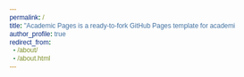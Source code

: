 ```yaml
---
permalink: /
title: "Academic Pages is a ready-to-fork GitHub Pages template for academic personal websites"
author_profile: true
redirect_from: 
  - /about/
  - /about.html
---
```


<!DOCTYPE html>
<html lang="zh-CN">
<head>
    <meta charset="UTF-8">
    <meta name="viewport" content="width=device-width, initial-scale=1.0">
    <title>看房信息记录系统</title>
    <link rel="stylesheet" href="https://cdnjs.cloudflare.com/ajax/libs/font-awesome/5.15.4/css/all.min.css">
    <!-- 引入SheetJS库用于导出Excel -->
    <script src="https://cdn.sheetjs.com/xlsx-0.19.3/package/dist/xlsx.full.min.js"></script>
    <style>
        * {
            margin: 0;
            padding: 0;
            box-sizing: border-box;
            font-family: 'PingFang SC', 'Microsoft YaHei', sans-serif;
        }
        
        body {
            background-color: #f5f7fa;
            color: #333;
            line-height: 1.6;
        }
        
        .container {
            max-width: 500px;
            margin: 0 auto;
            background: white;
            min-height: 100vh;
            box-shadow: 0 0 20px rgba(0, 0, 0, 0.1);
            position: relative;
            overflow: hidden;
        }
        
        /* 头部样式 */
        .header {
            background: linear-gradient(135deg, #1e88e5, #0d47a1);
            color: white;
            padding: 20px 15px;
            text-align: center;
            position: relative;
            z-index: 10;
            box-shadow: 0 2px 10px rgba(0, 0, 0, 0.1);
            display: flex;
            align-items: center;
            justify-content: space-between;
        }
        
        .header h1 {
            font-size: 1.5rem;
            font-weight: 600;
            margin-bottom: 5px;
        }
        
        .header p {
            font-size: 0.85rem;
            opacity: 0.9;
        }
        
        .back-button {
            background: none;
            border: none;
            color: white;
            font-size: 1.2rem;
            cursor: pointer;
            padding: 5px;
            margin-right: 10px;
        }
        
        .header-title {
            flex: 1;
            text-align: center;
        }
        
        /* 底部导航 */
        .tab-bar {
            display: flex;
            position: fixed;
            bottom: 0;
            width: 100%;
            max-width: 500px;
            background: white;
            border-top: 1px solid #eee;
            z-index: 100;
        }
        
        .tab-item {
            flex: 1;
            text-align: center;
            padding: 12px 0;
            color: #999;
            font-size: 0.75rem;
            transition: all 0.3s ease;
        }
        
        .tab-item.active {
            color: #1e88e5;
        }
        
        .tab-item i {
            display: block;
            font-size: 1.2rem;
            margin-bottom: 4px;
        }
        
        /* 首页内容 */
        .home-content {
            padding: 20px;
            padding-bottom: 70px; /* 避免内容被底部导航遮挡 */
        }
        
        .section-title {
            font-size: 1.1rem;
            font-weight: 600;
            margin-bottom: 15px;
            color: #1e88e5;
            padding-bottom: 8px;
            border-bottom: 2px solid #e3f2fd;
        }
        
        .card-container {
            display: grid;
            grid-template-columns: 1fr 1fr;
            gap: 15px;
            margin-bottom: 30px;
        }
        
        .card {
            background: white;
            border-radius: 12px;
            overflow: hidden;
            box-shadow: 0 4px 12px rgba(0, 0, 0, 0.08);
            transition: transform 0.3s ease, box-shadow 0.3s ease;
            cursor: pointer;
        }
        
        .card:hover {
            transform: translateY(-5px);
            box-shadow: 0 6px 16px rgba(0, 0, 0, 0.12);
        }
        
        .card-header {
            background: #1e88e5;
            color: white;
            padding: 15px;
            text-align: center;
        }
        
        .card-header i {
            font-size: 2rem;
            margin-bottom: 10px;
        }
        
        .card-body {
            padding: 15px;
            text-align: center;
            background: #f9f9f9;
        }
        
        .card-body h3 {
            margin-bottom: 8px;
            color: #333;
        }
        
        .card-body p {
            font-size: 0.85rem;
            color: #666;
        }
        
        .recent-records {
            background: white;
            border-radius: 12px;
            padding: 15px;
            box-shadow: 0 4px 12px rgba(0, 0, 0, 0.08);
            max-height: 300px;
            overflow-y: auto;
        }
        
        .record-list {
            list-style: none;
        }
        
        .record-item {
            padding: 12px 0;
            border-bottom: 1px solid #eee;
            display: flex;
            align-items: center;
            cursor: pointer;
            transition: background-color 0.2s;
            position: relative;
        }
        
        .record-item:hover {
            background-color: #f5f7fa;
        }
        
        .record-item:last-child {
            border-bottom: none;
        }
        
        .record-icon {
            width: 40px;
            height: 40px;
            border-radius: 50%;
            background: #e3f2fd;
            display: flex;
            align-items: center;
            justify-content: center;
            margin-right: 12px;
            color: #1e88e5;
        }
        
        .record-info {
            flex: 1;
        }
        
        .record-info h4 {
            font-size: 0.95rem;
            margin-bottom: 4px;
        }
        
        .record-info p {
            font-size: 0.8rem;
            color: #888;
        }
        
        .delete-btn {
            background: none;
            border: none;
            color: #ff6b6b;
            font-size: 1rem;
            cursor: pointer;
            padding: 5px 10px;
            opacity: 0.7;
            transition: opacity 0.3s;
        }
        
        .delete-btn:hover {
            opacity: 1;
        }
        
        /* 表单页面样式 */
        .form-container {
            padding: 20px;
            padding-bottom: 70px;
            max-height: calc(100vh - 100px);
            overflow-y: auto;
        }
        
        .form-section {
            margin-bottom: 25px;
            background: white;
            border-radius: 12px;
            padding: 15px;
            box-shadow: 0 4px 12px rgba(0, 0, 0, 0.08);
        }
        
        .form-title {
            font-size: 1.1rem;
            font-weight: 600;
            margin-bottom: 15px;
            padding-bottom: 10px;
            border-bottom: 2px solid #e3f2fd;
            color: #1e88e5;
        }
        
        .form-group {
            display: flex;
            margin-bottom: 15px;
            align-items: center;
        }
        
        .form-label {
            width: 100px;
            font-size: 0.9rem;
            color: #555;
        }
        
        .form-input {
            flex: 1;
            padding: 10px 12px;
            border: 1px solid #ddd;
            border-radius: 8px;
            font-size: 0.9rem;
            transition: border 0.3s ease;
        }
        
        .form-input:focus {
            outline: none;
            border-color: #1e88e5;
            box-shadow: 0 0 0 2px rgba(30, 136, 229, 0.2);
        }
        
        select.form-input {
            appearance: none;
            background-image: url("data:image/svg+xml;charset=utf-8,%3Csvg xmlns='http://www.w3.org/2000/svg' width='16' height='16' fill='%23333' viewBox='0 0 16 16'%3E%3Cpath d='M8 11L3 6h10z'/%3E%3C/svg%3E");
            background-repeat: no-repeat;
            background-position: right 12px center;
            padding-right: 35px;
        }
        
        textarea.form-input {
            min-height: 80px;
            resize: vertical;
        }
        
        .button-group {
            display: flex;
            gap: 15px;
            margin-top: 20px;
        }
        
        .btn {
            flex: 1;
            padding: 12px;
            border: none;
            border-radius: 8px;
            font-size: 1rem;
            font-weight: 500;
            cursor: pointer;
            transition: all 0.3s ease;
            text-align: center;
        }
        
        .btn-primary {
            background: #1e88e5;
            color: white;
        }
        
        .btn-primary:hover {
            background: #1565c0;
        }
        
        .btn-outline {
            background: white;
            border: 1px solid #1e88e5;
            color: #1e88e5;
        }
        
        .btn-outline:hover {
            background: #e3f2fd;
        }
        
        .btn-danger {
            background: #ff6b6b;
            color: white;
        }
        
        .btn-danger:hover {
            background: #ff5252;
        }
        
        /* 页面切换动画 */
        .page {
            display: none;
        }
        
        .page.active {
            display: block;
            animation: fadeIn 0.5s ease;
        }
        
        @keyframes fadeIn {
            from { opacity: 0; transform: translateY(20px); }
            to { opacity: 1; transform: translateY(0); }
        }
        
        /* 详情页面样式 */
        .detail-container {
            padding: 20px;
            padding-bottom: 70px;
        }
        
        .detail-card {
            background: white;
            border-radius: 12px;
            padding: 20px;
            margin-bottom: 20px;
            box-shadow: 0 4px 12px rgba(0, 0, 0, 0.08);
        }
        
        .detail-header {
            display: flex;
            justify-content: space-between;
            align-items: center;
            margin-bottom: 20px;
            padding-bottom: 15px;
            border-bottom: 1px solid #eee;
        }
        
        .detail-title {
            font-size: 1.3rem;
            font-weight: 600;
            color: #1e88e5;
        }
        
        .detail-icon {
            width: 50px;
            height: 50px;
            border-radius: 50%;
            background: #e3f2fd;
            display: flex;
            align-items: center;
            justify-content: center;
            color: #1e88e5;
            font-size: 1.5rem;
        }
        
        .detail-info {
            margin-bottom: 20px;
        }
        
        .detail-item {
            display: flex;
            margin-bottom: 12px;
            padding-bottom: 12px;
            border-bottom: 1px dashed #eee;
        }
        
        .detail-label {
            width: 100px;
            font-weight: 500;
            color: #666;
        }
        
        .detail-value {
            flex: 1;
            color: #333;
        }
        
        .detail-section {
            margin-bottom: 25px;
        }
        
        .detail-section-title {
            font-size: 1.1rem;
            font-weight: 600;
            margin-bottom: 15px;
            color: #1e88e5;
            padding-bottom: 8px;
            border-bottom: 2px solid #e3f2fd;
        }
        
        /* 照片上传区域 */
        .photo-upload {
            margin-top: 20px;
        }
        
        .photo-upload-label {
            display: block;
            margin-bottom: 10px;
            font-weight: 500;
            color: #555;
        }
        
        .photo-preview-container {
            display: flex;
            flex-wrap: wrap;
            gap: 10px;
            margin-top: 15px;
        }
        
        .photo-preview {
            width: 80px;
            height: 80px;
            border-radius: 8px;
            overflow: hidden;
            position: relative;
            box-shadow: 0 2px 6px rgba(0, 0, 0, 0.1);
            cursor: pointer;
        }
        
        .photo-preview img {
            width: 100%;
            height: 100%;
            object-fit: cover;
        }
        
        .photo-preview .delete-photo {
            position: absolute;
            top: 2px;
            right: 2px;
            background: rgba(0, 0, 0, 0.5);
            color: white;
            width: 20px;
            height: 20px;
            border-radius: 50%;
            display: flex;
            align-items: center;
            justify-content: center;
            font-size: 0.8rem;
            cursor: pointer;
        }
        
        .add-photo-btn {
            display: flex;
            flex-direction: column;
            align-items: center;
            justify-content: center;
            width: 80px;
            height: 80px;
            border: 2px dashed #ccc;
            border-radius: 8px;
            color: #888;
            cursor: pointer;
            transition: all 0.3s;
        }
        
        .add-photo-btn:hover {
            border-color: #1e88e5;
            color: #1e88e5;
        }
        
        .add-photo-btn i {
            font-size: 1.5rem;
            margin-bottom: 5px;
        }
        
        .file-input {
            display: none;
        }
        
        /* 照片查看模态框 */
        .photo-modal {
            position: fixed;
            top: 0;
            left: 0;
            width: 100%;
            height: 100%;
            background: rgba(0, 0, 0, 0.9);
            display: flex;
            justify-content: center;
            align-items: center;
            z-index: 2000;
            opacity: 0;
            pointer-events: none;
            transition: opacity 0.3s;
        }
        
        .photo-modal.active {
            opacity: 1;
            pointer-events: all;
        }
        
        .modal-content {
            position: relative;
            max-width: 90%;
            max-height: 90%;
        }
        
        .modal-content img {
            max-width: 100%;
            max-height: 80vh;
            border-radius: 8px;
        }
        
        .modal-close {
            position: absolute;
            top: 15px;
            right: 15px;
            color: white;
            background: rgba(0, 0, 0, 0.5);
            width: 40px;
            height: 40px;
            border-radius: 50%;
            display: flex;
            align-items: center;
            justify-content: center;
            font-size: 1.5rem;
            cursor: pointer;
            z-index: 10;
        }
        
        .modal-nav {
            position: absolute;
            top: 50%;
            transform: translateY(-50%);
            color: white;
            background: rgba(0, 0, 0, 0.5);
            width: 40px;
            height: 40px;
            border-radius: 50%;
            display: flex;
            align-items: center;
            justify-content: center;
            font-size: 1.5rem;
            cursor: pointer;
            z-index: 10;
        }
        
        .prev-btn {
            left: 15px;
        }
        
        .next-btn {
            right: 15px;
        }
        
        /* 响应式调整 */
        @media (max-width: 480px) {
            .card-container {
                grid-template-columns: 1fr;
            }
            
            .form-label {
                width: 90px;
            }
        }
        
        /* 提示信息 */
        .toast {
            position: fixed;
            top: 20px;
            left: 50%;
            transform: translateX(-50%);
            background: rgba(0, 0, 0, 0.7);
            color: white;
            padding: 10px 20px;
            border-radius: 20px;
            z-index: 1000;
            opacity: 0;
            transition: opacity 0.3s;
        }
        
        .toast.show {
            opacity: 1;
        }
        
        /* 我的页面样式 */
        .user-content {
            padding: 20px;
            padding-bottom: 70px;
        }
        
        .user-card {
            background: white;
            border-radius: 12px;
            padding: 20px;
            margin-bottom: 20px;
            box-shadow: 0 4px 12px rgba(0, 0, 0, 0.08);
            text-align: center;
        }
        
        .avatar {
            width: 80px;
            height: 80px;
            border-radius: 50%;
            background: #e3f2fd;
            margin: 0 auto 15px;
            display: flex;
            align-items: center;
            justify-content: center;
            font-size: 2rem;
            color: #1e88e5;
        }
        
        .stat-container {
            display: grid;
            grid-template-columns: 1fr 1fr;
            gap: 15px;
            margin-top: 20px;
        }
        
        .stat-card {
            background: #f9f9f9;
            border-radius: 10px;
            padding: 15px;
            text-align: center;
        }
        
        .stat-value {
            font-size: 1.5rem;
            font-weight: bold;
            color: #1e88e5;
            margin-bottom: 5px;
        }
        
        .stat-label {
            font-size: 0.85rem;
            color: #666;
        }
        
        /* 管理页面样式 */
        .manage-section {
            background: white;
            border-radius: 12px;
            padding: 15px;
            margin-bottom: 20px;
            box-shadow: 0 4px 12px rgba(0, 0, 0, 0.08);
        }
        
        .record-table {
            width: 100%;
            border-collapse: collapse;
            margin-top: 15px;
        }
        
        .record-table th, .record-table td {
            padding: 12px 10px;
            text-align: left;
            border-bottom: 1px solid #eee;
        }
        
        .record-table th {
            background-color: #f5f7fa;
            font-weight: 600;
            color: #555;
        }
        
        .record-table tr:last-child td {
            border-bottom: none;
        }
        
        .record-table tr:hover {
            background-color: #f9f9f9;
        }
        
        .action-btn {
            background: none;
            border: none;
            color: #1e88e5;
            cursor: pointer;
            margin-left: 8px;
            font-size: 0.9rem;
        }
        
        .delete-action {
            color: #ff6b6b;
        }
        
        /* 空状态样式 */
        .empty-state {
            text-align: center;
            padding: 30px 0;
            color: #888;
        }
        
        .empty-state i {
            font-size: 3rem;
            margin-bottom: 15px;
            color: #ddd;
        }
        
        /* 确认删除模态框 */
        .delete-modal {
            position: fixed;
            top: 0;
            left: 0;
            width: 100%;
            height: 100%;
            background: rgba(0, 0, 0, 0.5);
            display: flex;
            justify-content: center;
            align-items: center;
            z-index: 1001;
            opacity: 0;
            pointer-events: none;
            transition: opacity 0.3s;
        }
        
        .delete-modal.active {
            opacity: 1;
            pointer-events: all;
        }
        
        .modal-content-card {
            background: white;
            border-radius: 12px;
            padding: 25px;
            width: 90%;
            max-width: 400px;
            box-shadow: 0 5px 15px rgba(0, 0, 0, 0.2);
            text-align: center;
        }
        
        .modal-title {
            font-size: 1.2rem;
            font-weight: 600;
            margin-bottom: 15px;
            color: #333;
        }
        
        .modal-message {
            margin-bottom: 25px;
            color: #555;
            line-height: 1.5;
        }
        
        .modal-buttons {
            display: flex;
            gap: 15px;
        }
        
        .modal-btn {
            flex: 1;
            padding: 10px;
            border: none;
            border-radius: 8px;
            font-size: 1rem;
            font-weight: 500;
            cursor: pointer;
        }
        
        .modal-cancel {
            background: #f0f0f0;
            color: #555;
        }
        
        .modal-confirm {
            background: #ff6b6b;
            color: white;
        }
    </style>
</head>
<body>
    <div class="container">
        <!-- 头部 -->
        <div class="header">
            <button class="back-button" id="back-button" style="display: none;">
                <i class="fas fa-arrow-left"></i>
            </button>
            <div class="header-title">
                <h1>看房信息记录系统</h1>
                <p>便捷记录楼盘与房源信息</p>
            </div>
            <div style="width: 48px;"></div> <!-- 占位元素保持标题居中 -->
        </div>
        
        <!-- 首页 -->
        <div id="home-page" class="page active">
            <div class="home-content">
                <h2 class="section-title">功能模块</h2>
                <div class="card-container">
                    <div class="card" onclick="showPage('project-page')">
                        <div class="card-header">
                            <i class="fas fa-building"></i>
                            <h3>记录楼盘</h3>
                        </div>
                        <div class="card-body">
                            <p>添加新楼盘信息及周边配套</p>
                        </div>
                    </div>
                    
                    <div class="card" onclick="showPage('house-page')">
                        <div class="card-header">
                            <i class="fas fa-home"></i>
                            <h3>记录房源</h3>
                        </div>
                        <div class="card-body">
                            <p>添加房源信息及交易详情</p>
                        </div>
                    </div>
                </div>
                
                <h2 class="section-title">最近记录</h2>
                <div class="recent-records">
                    <ul class="record-list" id="recent-records-list">
                        <!-- 动态生成最近记录 -->
                    </ul>
                </div>
            </div>
        </div>
        
        <!-- 记录楼盘页面 -->
        <div id="project-page" class="page">
            <div class="form-container">
                <div class="form-section">
                    <h3 class="form-title">周边配套</h3>
                    <div class="form-group">
                        <label class="form-label">楼盘名称</label>
                        <input type="text" class="form-input" id="project-name" placeholder="请输入楼盘名称">
                    </div>
                    <div class="form-group">
                        <label class="form-label">交通</label>
                        <input type="text" class="form-input" id="project-traffic" placeholder="地铁/公交线路">
                    </div>
                    <div class="form-group">
                        <label class="form-label">超市</label>
                        <input type="text" class="form-input" id="project-market" placeholder="附近超市">
                    </div>
                    <div class="form-group">
                        <label class="form-label">商业</label>
                        <input type="text" class="form-input" id="project-business" placeholder="商业配套">
                    </div>
                    <div class="form-group">
                        <label class="form-label">医疗</label>
                        <input type="text" class="form-input" id="project-medical" placeholder="医院/诊所">
                    </div>
                    <div class="form-group">
                        <label class="form-label">小学</label>
                        <input type="text" class="form-input" id="project-primary" placeholder="附近小学">
                    </div>
                    <div class="form-group">
                        <label class="form-label">中学</label>
                        <input type="text" class="form-input" id="project-middle" placeholder="附近中学">
                    </div>
                    <div class="form-group">
                        <label class="form-label">备注</label>
                        <textarea class="form-input" id="project-periphery-remark" placeholder="其他配套信息"></textarea>
                    </div>
                </div>
                
                <div class="form-section">
                    <h3 class="form-title">楼盘信息</h3>
                    <div class="form-group">
                        <label class="form-label">建成时间</label>
                        <input type="text" class="form-input" id="project-built-year" placeholder="如：2020年">
                    </div>
                    <div class="form-group">
                        <label class="form-label">绿化率</label>
                        <input type="text" class="form-input" id="project-greening" placeholder="如：35%">
                    </div>
                    <div class="form-group">
                        <label class="form-label">容积率</label>
                        <input type="text" class="form-input" id="project-plot-ratio" placeholder="如：2.5">
                    </div>
                    <div class="form-group">
                        <label class="form-label">物业</label>
                        <input type="text" class="form-input" id="project-property" placeholder="物业公司">
                    </div>
                    <div class="form-group">
                        <label class="form-label">车位</label>
                        <input type="text" class="form-input" id="project-parking" placeholder="车位情况">
                    </div>
                    <div class="form-group">
                        <label class="form-label">备注</label>
                        <textarea class="form-input" id="project-info-remark" placeholder="其他楼盘信息"></textarea>
                    </div>
                </div>
                
                <!-- 照片上传区域 -->
                <div class="form-section">
                    <h3 class="form-title">楼盘照片</h3>
                    <div class="photo-upload">
                        <div class="photo-preview-container" id="project-photos-preview">
                            <div class="add-photo-btn" onclick="document.getElementById('project-photo-input').click()">
                                <i class="fas fa-plus"></i>
                                <span>添加照片</span>
                            </div>
                        </div>
                        <input type="file" id="project-photo-input" class="file-input" accept="image/*" multiple>
                    </div>
                </div>
                
                <div class="button-group">
                    <button class="btn btn-outline" onclick="showPage('home-page')">取消</button>
                    <button class="btn btn-primary" onclick="saveProject()">保存楼盘</button>
                </div>
            </div>
        </div>
        
        <!-- 记录房源页面 -->
        <div id="house-page" class="page">
            <div class="form-container">
                <div class="form-section">
                    <h3 class="form-title">房源信息</h3>
                    <div class="form-group">
                        <label class="form-label">所属楼盘</label>
                        <select class="form-input" id="house-project">
                            <option value="">请选择楼盘</option>
                            <!-- 楼盘选项将通过JS动态添加 -->
                        </select>
                    </div>
                    <div class="form-group">
                        <label class="form-label">总价(万元)</label>
                        <input type="number" class="form-input" id="house-total-price" placeholder="请输入总价">
                    </div>
                    <div class="form-group">
                        <label class="form-label">面积(㎡)</label>
                        <input type="number" class="form-input" id="house-area" placeholder="建筑面积">
                    </div>
                    <div class="form-group">
                        <label class="form-label">单价(元/㎡)</label>
                        <input type="text" class="form-input" id="house-unit-price" placeholder="自动计算" readonly>
                    </div>
                    <div class="form-group">
                        <label class="form-label">电梯</label>
                        <select class="form-input" id="house-elevator">
                            <option value="">请选择</option>
                            <option value="有电梯">有电梯</option>
                            <option value="无电梯">无电梯</option>
                        </select>
                    </div>
                    <div class="form-group">
                        <label class="form-label">楼层</label>
                        <input type="text" class="form-input" id="house-floor" placeholder="如：12/28">
                    </div>
                    <div class="form-group">
                        <label class="form-label">房号</label>
                        <input type="text" class="form-input" id="house-number" placeholder="如：3栋1202">
                    </div>
                    <div class="form-group">
                        <label class="form-label">户型</label>
                        <input type="text" class="form-input" id="house-layout" placeholder="如：三室两厅一卫">
                    </div>
                    <div class="form-group">
                        <label class="form-label">车位</label>
                        <input type="text" class="form-input" id="house-parking" placeholder="车位情况">
                    </div>
                    <div class="form-group">
                        <label class="form-label">朝向</label>
                        <input type="text" class="form-input" id="house-orientation" placeholder="如：南向">
                    </div>
                    <div class="form-group">
                        <label class="form-label">装修</label>
                        <select class="form-input" id="house-decoration">
                            <option value="">请选择</option>
                            <option value="毛坯">毛坯</option>
                            <option value="简装">简装</option>
                            <option value="精装">精装</option>
                            <option value="豪装">豪装</option>
                        </select>
                    </div>
                    <div class="form-group">
                        <label class="form-label">备注</label>
                        <textarea class="form-input" id="house-info-remark" placeholder="其他房源信息"></textarea>
                    </div>
                </div>
                
                <div class="form-section">
                    <h3 class="form-title">交易信息</h3>
                    <div class="form-group">
                        <label class="form-label">契税</label>
                        <input type="text" class="form-input" id="house-deed-tax" placeholder="契税金额">
                    </div>
                    <div class="form-group">
                        <label class="form-label">房产税</label>
                        <input type="text" class="form-input" id="house-property-tax" placeholder="房产税金额">
                    </div>
                    <div class="form-group">
                        <label class="form-label">增值税</label>
                        <input type="text" class="form-input" id="house-vat" placeholder="增值税金额">
                    </div>
                    <div class="form-group">
                        <label class="form-label">备注</label>
                        <textarea class="form-input" id="house-transaction-remark" placeholder="其他交易信息"></textarea>
                    </div>
                </div>
                
                <!-- 照片上传区域 -->
                <div class="form-section">
                    <h3 class="form-title">房源照片</h3>
                    <div class="photo-upload">
                        <div class="photo-preview-container" id="house-photos-preview">
                            <div class="add-photo-btn" onclick="document.getElementById('house-photo-input').click()">
                                <i class="fas fa-plus"></i>
                                <span>添加照片</span>
                            </div>
                        </div>
                        <input type="file" id="house-photo-input" class="file-input" accept="image/*" multiple>
                    </div>
                </div>
                
                <div class="button-group">
                    <button class="btn btn-outline" onclick="showPage('home-page')">取消</button>
                    <button class="btn btn-primary" onclick="saveHouse()">保存房源</button>
                </div>
            </div>
        </div>
        
        <!-- 我的页面 -->
        <div id="my-page" class="page">
            <div class="user-content">
                <div class="user-card">
                    <div class="avatar">
                        <i class="fas fa-user"></i>
                    </div>
                    <h3>房产经纪人</h3>
                    <p>专业记录看房信息</p>
                    
                    <div class="stat-container">
                        <div class="stat-card">
                            <div class="stat-value" id="project-count">0</div>
                            <div class="stat-label">楼盘记录</div>
                        </div>
                        <div class="stat-card">
                            <div class="stat-value" id="house-count">0</div>
                            <div class="stat-label">房源记录</div>
                        </div>
                    </div>
                </div>
                
                <div class="form-section">
                    <h3 class="form-title">数据管理</h3>
                    <button class="btn btn-outline" style="width:100%; margin-bottom:15px;" onclick="exportData()">
                        <i class="fas fa-download"></i> 导出Excel数据
                    </button>
                    <button class="btn btn-outline" style="width:100%; margin-bottom:15px;" onclick="showPage('manage-projects-page')">
                        <i class="fas fa-building"></i> 管理楼盘记录
                    </button>
                    <button class="btn btn-outline" style="width:100%;" onclick="showPage('manage-houses-page')">
                        <i class="fas fa-home"></i> 管理房源记录
                    </button>
                </div>
            </div>
        </div>
        
        <!-- 楼盘详情页 -->
        <div id="project-detail-page" class="page">
            <div class="detail-container">
                <div class="detail-card">
                    <div class="detail-header">
                        <div class="detail-icon">
                            <i class="fas fa-building"></i>
                        </div>
                        <div class="detail-title" id="project-detail-name">楼盘名称</div>
                    </div>
                    
                    <div class="detail-section">
                        <h3 class="detail-section-title">基本信息</h3>
                        <div class="detail-info">
                            <div class="detail-item">
                                <div class="detail-label">建成时间</div>
                                <div class="detail-value" id="project-detail-built-year"></div>
                            </div>
                            <div class="detail-item">
                                <div class="detail-label">绿化率</div>
                                <div class="detail-value" id="project-detail-greening"></div>
                            </div>
                            <div class="detail-item">
                                <div class="detail-label">容积率</div>
                                <div class="detail-value" id="project-detail-plot-ratio"></div>
                            </div>
                            <div class="detail-item">
                                <div class="detail-label">物业公司</div>
                                <div class="detail-value" id="project-detail-property"></div>
                            </div>
                            <div class="detail-item">
                                <div class="detail-label">车位情况</div>
                                <div class="detail-value" id="project-detail-parking"></div>
                            </div>
                            <div class="detail-item">
                                <div class="detail-label">备注</div>
                                <div class="detail-value" id="project-detail-info-remark"></div>
                            </div>
                        </div>
                    </div>
                    
                    <div class="detail-section">
                        <h3 class="detail-section-title">周边配套</h3>
                        <div class="detail-info">
                            <div class="detail-item">
                                <div class="detail-label">交通</div>
                                <div class="detail-value" id="project-detail-traffic"></div>
                            </div>
                            <div class="detail-item">
                                <div class="detail-label">超市</div>
                                <div class="detail-value" id="project-detail-market"></div>
                            </div>
                            <div class="detail-item">
                                <div class="detail-label">商业</div>
                                <div class="detail-value" id="project-detail-business"></div>
                            </div>
                            <div class="detail-item">
                                <div class="detail-label">医疗</div>
                                <div class="detail-value" id="project-detail-medical"></div>
                            </div>
                            <div class="detail-item">
                                <div class="detail-label">小学</div>
                                <div class="detail-value" id="project-detail-primary"></div>
                            </div>
                            <div class="detail-item">
                                <div class="detail-label">中学</div>
                                <div class="detail-value" id="project-detail-middle"></div>
                            </div>
                            <div class="detail-item">
                                <div class="detail-label">备注</div>
                                <div class="detail-value" id="project-detail-periphery-remark"></div>
                            </div>
                        </div>
                    </div>
                    
                    <div class="detail-section">
                        <h3 class="detail-section-title">楼盘照片</h3>
                        <div class="photo-preview-container" id="project-detail-photos">
                            <!-- 照片将通过JS动态添加 -->
                        </div>
                    </div>
                    
                    <div class="button-group">
                        <button class="btn btn-danger" onclick="confirmDelete('project', currentDetailId)">
                            <i class="fas fa-trash"></i> 删除楼盘
                        </button>
                    </div>
                </div>
            </div>
        </div>
        
        <!-- 房源详情页 -->
        <div id="house-detail-page" class="page">
            <div class="detail-container">
                <div class="detail-card">
                    <div class="detail-header">
                        <div class="detail-icon">
                            <i class="fas fa-home"></i>
                        </div>
                        <div>
                            <div class="detail-title" id="house-detail-project">楼盘名称</div>
                            <div style="font-size: 0.9rem; color: #666;" id="house-detail-number">房号</div>
                        </div>
                    </div>
                    
                    <div class="detail-section">
                        <h3 class="detail-section-title">房源信息</h3>
                        <div class="detail-info">
                            <div class="detail-item">
                                <div class="detail-label">总价</div>
                                <div class="detail-value" id="house-detail-total-price"></div>
                            </div>
                            <div class="detail-item">
                                <div class="detail-label">面积</div>
                                <div class="detail-value" id="house-detail-area"></div>
                            </div>
                            <div class="detail-item">
                                <div class="detail-label">单价</div>
                                <div class="detail-value" id="house-detail-unit-price"></div>
                            </div>
                            <div class="detail-item">
                                <div class="detail-label">户型</div>
                                <div class="detail-value" id="house-detail-layout"></div>
                            </div>
                            <div class="detail-item">
                                <div class="detail-label">楼层</div>
                                <div class="detail-value" id="house-detail-floor"></div>
                            </div>
                            <div class="detail-item">
                                <div class="detail-label">朝向</div>
                                <div class="detail-value" id="house-detail-orientation"></div>
                            </div>
                            <div class="detail-item">
                                <div class="detail-label">装修</div>
                                <div class="detail-value" id="house-detail-decoration"></div>
                            </div>
                            <div class="detail-item">
                                <div class="detail-label">电梯</div>
                                <div class="detail-value" id="house-detail-elevator"></div>
                            </div>
                            <div class="detail-item">
                                <div class="detail-label">车位</div>
                                <div class="detail-value" id="house-detail-parking"></div>
                            </div>
                            <div class="detail-item">
                                <div class="detail-label">备注</div>
                                <div class="detail-value" id="house-detail-info-remark"></div>
                            </div>
                        </div>
                    </div>
                    
                    <div class="detail-section">
                        <h3 class="detail-section-title">交易信息</h3>
                        <div class="detail-info">
                            <div class="detail-item">
                                <div class="detail-label">契税</div>
                                <div class="detail-value" id="house-detail-deed-tax"></div>
                            </div>
                            <div class="detail-item">
                                <div class="detail-label">房产税</div>
                                <div class="detail-value" id="house-detail-property-tax"></div>
                            </div>
                            <div class="detail-item">
                                <div class="detail-label">增值税</div>
                                <div class="detail-value" id="house-detail-vat"></div>
                            </div>
                            <div class="detail-item">
                                <div class="detail-label">备注</div>
                                <div class="detail-value" id="house-detail-transaction-remark"></div>
                            </div>
                        </div>
                    </div>
                    
                    <div class="detail-section">
                        <h3 class="detail-section-title">房源照片</h3>
                        <div class="photo-preview-container" id="house-detail-photos">
                            <!-- 照片将通过JS动态添加 -->
                        </div>
                    </div>
                    
                    <div class="button-group">
                        <button class="btn btn-danger" onclick="confirmDelete('house', currentDetailId)">
                            <i class="fas fa-trash"></i> 删除房源
                        </button>
                    </div>
                </div>
            </div>
        </div>
        
        <!-- 管理楼盘页面 -->
        <div id="manage-projects-page" class="page">
            <div class="user-content">
                <div class="manage-section">
                    <h3 class="form-title">楼盘记录管理</h3>
                    <div id="projects-list-container">
                        <!-- 楼盘列表将通过JS动态添加 -->
                    </div>
                </div>
            </div>
        </div>
        
        <!-- 管理房源页面 -->
        <div id="manage-houses-page" class="page">
            <div class="user-content">
                <div class="manage-section">
                    <h3 class="form-title">房源记录管理</h3>
                    <div id="houses-list-container">
                        <!-- 房源列表将通过JS动态添加 -->
                    </div>
                </div>
            </div>
        </div>
        
        <!-- 照片查看模态框 -->
        <div class="photo-modal" id="photo-modal">
            <div class="modal-close" onclick="closePhotoModal()">
                <i class="fas fa-times"></i>
            </div>
            <div class="modal-nav prev-btn" onclick="showPrevPhoto()">
                <i class="fas fa-chevron-left"></i>
            </div>
            <div class="modal-content">
                <img id="modal-photo" src="" alt="照片">
            </div>
            <div class="modal-nav next-btn" onclick="showNextPhoto()">
                <i class="fas fa-chevron-right"></i>
            </div>
        </div>
        
        <!-- 确认删除模态框 -->
        <div class="delete-modal" id="delete-modal">
            <div class="modal-content-card">
                <h3 class="modal-title">确认删除</h3>
                <p class="modal-message" id="delete-message">您确定要删除这条记录吗？此操作不可恢复。</p>
                <div class="modal-buttons">
                    <button class="modal-btn modal-cancel" onclick="closeDeleteModal()">取消</button>
                    <button class="modal-btn modal-confirm" id="confirm-delete-btn">确认删除</button>
                </div>
            </div>
        </div>
        
        <!-- 底部导航 -->
        <div class="tab-bar">
            <div class="tab-item active" onclick="showPage('home-page')">
                <i class="fas fa-home"></i>
                <span>首页</span>
            </div>
            <div class="tab-item" onclick="showPage('my-page')">
                <i class="fas fa-user"></i>
                <span>我的</span>
            </div>
        </div>
        
        <!-- 提示信息 -->
        <div class="toast" id="toast">操作成功！</div>
    </div>

    <script>
        // 全局变量
        let currentPhotos = [];
        let currentPhotoIndex = 0;
        let currentDetailId = null;
        let currentDeleteType = null;
        let currentDeleteId = null;
        
        // 页面切换功能
        function showPage(pageId) {
            // 隐藏所有页面
            document.querySelectorAll('.page').forEach(page => {
                page.classList.remove('active');
            });
            
            // 显示目标页面
            document.getElementById(pageId).classList.add('active');
            
            // 更新底部导航激活状态
            document.querySelectorAll('.tab-item').forEach((item, index) => {
                item.classList.remove('active');
            });
            
            // 控制返回按钮显示
            const backButton = document.getElementById('back-button');
            if(pageId === 'home-page' || pageId === 'my-page' || 
               pageId === 'manage-projects-page' || pageId === 'manage-houses-page') {
                backButton.style.display = 'none';
                document.querySelector('.header-title h1').textContent = '看房信息记录系统';
                document.querySelector('.header-title p').textContent = '便捷记录楼盘与房源信息';
            } else if(pageId === 'project-detail-page' || pageId === 'house-detail-page') {
                backButton.style.display = 'block';
            } else {
                backButton.style.display = 'block';
                document.querySelector('.header-title h1').textContent = pageId === 'project-page' ? '记录楼盘信息' : '记录房源信息';
                document.querySelector('.header-title p').textContent = '填写详细信息';
            }
            
            if(pageId === 'home-page') {
                document.querySelectorAll('.tab-item')[0].classList.add('active');
                loadRecentRecords();
            } else if(pageId === 'my-page') {
                document.querySelectorAll('.tab-item')[1].classList.add('active');
                updateStats();
            } else if(pageId === 'house-page') {
                // 当进入记录房源页面时，加载楼盘下拉菜单
                loadProjectOptions();
            } else if(pageId === 'manage-projects-page') {
                loadProjectsForManagement();
            } else if(pageId === 'manage-houses-page') {
                loadHousesForManagement();
            }
        }
        
        // 返回按钮功能
        document.getElementById('back-button').addEventListener('click', function() {
            showPage('home-page');
        });
        
        // 显示提示信息
        function showToast(message) {
            const toast = document.getElementById('toast');
            toast.textContent = message;
            toast.classList.add('show');
            
            setTimeout(() => {
                toast.classList.remove('show');
            }, 2000);
        }
        
        // 获取本地存储的数据
        function getLocalData(key) {
            const data = localStorage.getItem(key);
            return data ? JSON.parse(data) : [];
        }
        
        // 保存数据到本地存储
        function saveLocalData(key, data) {
            localStorage.setItem(key, JSON.stringify(data));
        }
        
        // 照片预览功能
        function previewPhotos(event, recordType) {
            const files = event.target.files;
            const previewContainer = document.getElementById(`${recordType}-photos-preview`);
            
            // 清空预览容器（保留添加按钮）
            previewContainer.innerHTML = '<div class="add-photo-btn" onclick="document.getElementById(\'' + recordType + '-photo-input\').click()"><i class="fas fa-plus"></i><span>添加照片</span></div>';
            
            // 预览新选择的照片
            for (let i = 0; i < files.length; i++) {
                const file = files[i];
                const reader = new FileReader();
                
                reader.onload = function(e) {
                    const photoPreview = document.createElement('div');
                    photoPreview.className = 'photo-preview';
                    photoPreview.innerHTML = `
                        <img src="${e.target.result}" alt="照片预览">
                        <div class="delete-photo" onclick="deletePreviewPhoto(this)">×</div>
                    `;
                    
                    // 在添加按钮前插入新照片
                    previewContainer.insertBefore(photoPreview, previewContainer.firstChild);
                };
                
                reader.readAsDataURL(file);
            }
        }
        
        // 删除预览照片
        function deletePreviewPhoto(element) {
            element.parentElement.remove();
        }
        
        // 打开照片查看模态框
        function openPhotoModal(photos, index, recordId, recordType) {
            currentPhotos = photos;
            currentPhotoIndex = index;
            
            document.getElementById('modal-photo').src = photos[index];
            document.getElementById('photo-modal').classList.add('active');
        }
        
        // 关闭照片查看模态框
        function closePhotoModal() {
            document.getElementById('photo-modal').classList.remove('active');
        }
        
        // 显示下一张照片
        function showNextPhoto() {
            if (currentPhotoIndex < currentPhotos.length - 1) {
                currentPhotoIndex++;
                document.getElementById('modal-photo').src = currentPhotos[currentPhotoIndex];
            }
        }
        
        // 显示上一张照片
        function showPrevPhoto() {
            if (currentPhotoIndex > 0) {
                currentPhotoIndex--;
                document.getElementById('modal-photo').src = currentPhotos[currentPhotoIndex];
            }
        }
        
        // 保存楼盘信息
        function saveProject() {
            const project = {
                id: Date.now(),
                name: document.getElementById('project-name').value,
                traffic: document.getElementById('project-traffic').value,
                market: document.getElementById('project-market').value,
                business: document.getElementById('project-business').value,
                medical: document.getElementById('project-medical').value,
                primary: document.getElementById('project-primary').value,
                middle: document.getElementById('project-middle').value,
                peripheryRemark: document.getElementById('project-periphery-remark').value,
                builtYear: document.getElementById('project-built-year').value,
                greening: document.getElementById('project-greening').value,
                plotRatio: document.getElementById('project-plot-ratio').value,
                property: document.getElementById('project-property').value,
                parking: document.getElementById('project-parking').value,
                infoRemark: document.getElementById('project-info-remark').value,
                timestamp: new Date().toISOString()
            };
            
            if (!project.name) {
                showToast('请输入楼盘名称');
                return;
            }
            
            // 保存照片
            const previewContainer = document.getElementById('project-photos-preview');
            const photoPreviews = previewContainer.querySelectorAll('.photo-preview img');
            const photos = [];
            
            photoPreviews.forEach(preview => {
                photos.push(preview.src);
            });
            
            // 保存照片到本地存储
            if (photos.length > 0) {
                const projectPhotos = getLocalData('realEstateProjectPhotos') || [];
                projectPhotos.push({
                    projectId: project.id,
                    photos: photos
                });
                saveLocalData('realEstateProjectPhotos', projectPhotos);
            }
            
            const projects = getLocalData('realEstateProjects');
            projects.push(project);
            saveLocalData('realEstateProjects', projects);
            
            showToast('楼盘信息保存成功！');
            showPage('home-page');
            loadRecentRecords();
        }
        
        // 保存房源信息
        function saveHouse() {
            const house = {
                id: Date.now(),
                projectId: document.getElementById('house-project').value,
                projectName: document.getElementById('house-project').options[document.getElementById('house-project').selectedIndex].text,
                totalPrice: document.getElementById('house-total-price').value,
                area: document.getElementById('house-area').value,
                unitPrice: document.getElementById('house-unit-price').value,
                elevator: document.getElementById('house-elevator').value,
                floor: document.getElementById('house-floor').value,
                number: document.getElementById('house-number').value,
                layout: document.getElementById('house-layout').value,
                parking: document.getElementById('house-parking').value,
                orientation: document.getElementById('house-orientation').value,
                decoration: document.getElementById('house-decoration').value,
                infoRemark: document.getElementById('house-info-remark').value,
                deedTax: document.getElementById('house-deed-tax').value,
                propertyTax: document.getElementById('house-property-tax').value,
                vat: document.getElementById('house-vat').value,
                transactionRemark: document.getElementById('house-transaction-remark').value,
                timestamp: new Date().toISOString()
            };
            
            if (!house.projectId) {
                showToast('请选择所属楼盘');
                return;
            }
            
            if (!house.totalPrice || !house.area) {
                showToast('请填写总价和面积');
                return;
            }
            
            // 保存照片
            const previewContainer = document.getElementById('house-photos-preview');
            const photoPreviews = previewContainer.querySelectorAll('.photo-preview img');
            const photos = [];
            
            photoPreviews.forEach(preview => {
                photos.push(preview.src);
            });
            
            // 保存照片到本地存储
            if (photos.length > 0) {
                const housePhotos = getLocalData('realEstateHousePhotos') || [];
                housePhotos.push({
                    houseId: house.id,
                    photos: photos
                });
                saveLocalData('realEstateHousePhotos', housePhotos);
            }
            
            const houses = getLocalData('realEstateHouses');
            houses.push(house);
            saveLocalData('realEstateHouses', houses);
            
            showToast('房源信息保存成功！');
            showPage('home-page');
            loadRecentRecords();
        }
        
        // 加载楼盘下拉菜单选项
        function loadProjectOptions() {
            const projects = getLocalData('realEstateProjects');
            const select = document.getElementById('house-project');
            
            // 清空现有选项（保留第一个提示选项）
            while (select.options.length > 1) {
                select.remove(1);
            }
            
            // 添加新选项
            projects.forEach(project => {
                const option = document.createElement('option');
                option.value = project.id;
                option.textContent = project.name;
                select.appendChild(option);
            });
        }
        
        // 加载最近记录
        function loadRecentRecords() {
            const projects = getLocalData('realEstateProjects');
            const houses = getLocalData('realEstateHouses');
            const list = document.getElementById('recent-records-list');
            
            // 清空现有记录
            list.innerHTML = '';
            
            // 合并记录并按时间排序
            const allRecords = [...projects, ...houses]
                .sort((a, b) => new Date(b.timestamp) - new Date(a.timestamp))
                .slice(0, 5);
            
            if (allRecords.length === 0) {
                list.innerHTML = '<li class="record-item" style="justify-content:center; color:#888;">暂无记录</li>';
                return;
            }
            
            // 添加记录到列表
            allRecords.forEach(record => {
                const li = document.createElement('li');
                li.className = 'record-item';
                
                // 添加数据属性以便点击时获取详细信息
                if (record.projectName) {
                    // 房源记录
                    li.setAttribute('data-id', record.id);
                    li.setAttribute('data-type', 'house');
                    li.innerHTML = `
                        <div class="record-icon">
                            <i class="fas fa-home"></i>
                        </div>
                        <div class="record-info">
                            <h4>${record.projectName} ${record.number || ''}</h4>
                            <p>${formatDate(record.timestamp)} 记录 | ${record.area || ''}㎡ ${record.layout || ''}</p>
                        </div>
                        <button class="delete-btn" onclick="confirmDelete('house', ${record.id}, event)">
                            <i class="fas fa-trash"></i>
                        </button>
                    `;
                } else {
                    // 楼盘记录
                    li.setAttribute('data-id', record.id);
                    li.setAttribute('data-type', 'project');
                    li.innerHTML = `
                        <div class="record-icon">
                            <i class="fas fa-building"></i>
                        </div>
                        <div class="record-info">
                            <h4>${record.name}</h4>
                            <p>${formatDate(record.timestamp)} 记录 | ${record.property || '楼盘信息'}</p>
                        </div>
                        <button class="delete-btn" onclick="confirmDelete('project', ${record.id}, event)">
                            <i class="fas fa-trash"></i>
                        </button>
                    `;
                }
                
                // 添加点击事件
                li.addEventListener('click', function(e) {
                    // 如果点击的是删除按钮，则不触发详情查看
                    if (e.target.closest('.delete-btn')) {
                        return;
                    }
                    
                    const id = this.getAttribute('data-id');
                    const type = this.getAttribute('data-type');
                    
                    if (type === 'project') {
                        showProjectDetail(id);
                    } else if (type === 'house') {
                        showHouseDetail(id);
                    }
                });
                
                list.appendChild(li);
            });
        }
        
        // 显示楼盘详情
        function showProjectDetail(projectId) {
            const projects = getLocalData('realEstateProjects');
            const project = projects.find(p => p.id == projectId);
            
            if (project) {
                currentDetailId = projectId;
                
                // 填充楼盘详情数据
                document.getElementById('project-detail-name').textContent = project.name;
                document.getElementById('project-detail-built-year').textContent = project.builtYear || '--';
                document.getElementById('project-detail-greening').textContent = project.greening || '--';
                document.getElementById('project-detail-plot-ratio').textContent = project.plotRatio || '--';
                document.getElementById('project-detail-property').textContent = project.property || '--';
                document.getElementById('project-detail-parking').textContent = project.parking || '--';
                document.getElementById('project-detail-info-remark').textContent = project.infoRemark || '--';
                document.getElementById('project-detail-traffic').textContent = project.traffic || '--';
                document.getElementById('project-detail-market').textContent = project.market || '--';
                document.getElementById('project-detail-business').textContent = project.business || '--';
                document.getElementById('project-detail-medical').textContent = project.medical || '--';
                document.getElementById('project-detail-primary').textContent = project.primary || '--';
                document.getElementById('project-detail-middle').textContent = project.middle || '--';
                document.getElementById('project-detail-periphery-remark').textContent = project.peripheryRemark || '--';
                
                // 加载楼盘照片
                const photoContainer = document.getElementById('project-detail-photos');
                photoContainer.innerHTML = '';
                
                const projectPhotos = getLocalData('realEstateProjectPhotos') || [];
                const photos = projectPhotos.find(p => p.projectId == projectId)?.photos || [];
                
                if (photos.length === 0) {
                    photoContainer.innerHTML = '<div class="empty-state">暂无照片</div>';
                } else {
                    photos.forEach((photo, index) => {
                        const photoPreview = document.createElement('div');
                        photoPreview.className = 'photo-preview';
                        photoPreview.innerHTML = `<img src="${photo}" alt="楼盘照片">`;
                        photoPreview.onclick = () => openPhotoModal(photos, index, projectId, 'project');
                        photoContainer.appendChild(photoPreview);
                    });
                }
                
                // 更新头部标题
                document.querySelector('.header-title h1').textContent = project.name;
                document.querySelector('.header-title p').textContent = '楼盘详情';
                
                showPage('project-detail-page');
            }
        }
        
        // 显示房源详情
        function showHouseDetail(houseId) {
            const houses = getLocalData('realEstateHouses');
            const projects = getLocalData('realEstateProjects');
            const house = houses.find(h => h.id == houseId);
            
            if (house) {
                currentDetailId = houseId;
                
                // 填充房源详情数据
                document.getElementById('house-detail-project').textContent = house.projectName;
                document.getElementById('house-detail-number').textContent = house.number || '--';
                document.getElementById('house-detail-total-price').textContent = house.totalPrice ? `${house.totalPrice}万元` : '--';
                document.getElementById('house-detail-area').textContent = house.area ? `${house.area}㎡` : '--';
                document.getElementById('house-detail-unit-price').textContent = house.unitPrice || '--';
                document.getElementById('house-detail-layout').textContent = house.layout || '--';
                document.getElementById('house-detail-floor').textContent = house.floor || '--';
                document.getElementById('house-detail-orientation').textContent = house.orientation || '--';
                document.getElementById('house-detail-decoration').textContent = house.decoration || '--';
                document.getElementById('house-detail-elevator').textContent = house.elevator || '--';
                document.getElementById('house-detail-parking').textContent = house.parking || '--';
                document.getElementById('house-detail-info-remark').textContent = house.infoRemark || '--';
                document.getElementById('house-detail-deed-tax').textContent = house.deedTax || '--';
                document.getElementById('house-detail-property-tax').textContent = house.propertyTax || '--';
                document.getElementById('house-detail-vat').textContent = house.vat || '--';
                document.getElementById('house-detail-transaction-remark').textContent = house.transactionRemark || '--';
                
                // 加载房源照片
                const photoContainer = document.getElementById('house-detail-photos');
                photoContainer.innerHTML = '';
                
                const housePhotos = getLocalData('realEstateHousePhotos') || [];
                const photos = housePhotos.find(p => p.houseId == houseId)?.photos || [];
                
                if (photos.length === 0) {
                    photoContainer.innerHTML = '<div class="empty-state">暂无照片</div>';
                } else {
                    photos.forEach((photo, index) => {
                        const photoPreview = document.createElement('div');
                        photoPreview.className = 'photo-preview';
                        photoPreview.innerHTML = `<img src="${photo}" alt="房源照片">`;
                        photoPreview.onclick = () => openPhotoModal(photos, index, houseId, 'house');
                        photoContainer.appendChild(photoPreview);
                    });
                }
                
                // 更新头部标题
                document.querySelector('.header-title h1').textContent = house.projectName;
                document.querySelector('.header-title p').textContent = house.number ? `房源详情 - ${house.number}` : '房源详情';
                
                showPage('house-detail-page');
            }
        }
        
        // 更新统计信息
        function updateStats() {
            const projects = getLocalData('realEstateProjects');
            const houses = getLocalData('realEstateHouses');
            
            document.getElementById('project-count').textContent = projects.length;
            document.getElementById('house-count').textContent = houses.length;
        }
        
        // 格式化日期
        function formatDate(dateString) {
            const date = new Date(dateString);
            return `${date.getFullYear()}-${(date.getMonth() + 1).toString().padStart(2, '0')}-${date.getDate().toString().padStart(2, '0')}`;
        }
        
        // 自动计算单价
        document.getElementById('house-total-price').addEventListener('input', calculateUnitPrice);
        document.getElementById('house-area').addEventListener('input', calculateUnitPrice);
        
        function calculateUnitPrice() {
            const totalPrice = parseFloat(document.getElementById('house-total-price').value);
            const area = parseFloat(document.getElementById('house-area').value);
            
            if (totalPrice && area) {
                const unitPrice = (totalPrice * 10000 / area).toFixed(2);
                document.getElementById('house-unit-price').value = unitPrice + '元/㎡';
            } else {
                document.getElementById('house-unit-price').value = '';
            }
        }
        
        // 导出数据为Excel
        function exportData() {
            const projects = getLocalData('realEstateProjects');
            const houses = getLocalData('realEstateHouses');
            
            // 创建工作簿
            const wb = XLSX.utils.book_new();
            
            // 创建楼盘工作表
            const projectData = projects.map(project => {
                return {
                    '楼盘名称': project.name,
                    '交通': project.traffic,
                    '超市': project.market,
                    '商业': project.business,
                    '医疗': project.medical,
                    '小学': project.primary,
                    '中学': project.middle,
                    '周边备注': project.peripheryRemark,
                    '建成时间': project.builtYear,
                    '绿化率': project.greening,
                    '容积率': project.plotRatio,
                    '物业公司': project.property,
                    '车位情况': project.parking,
                    '楼盘备注': project.infoRemark,
                    '记录时间': formatDate(project.timestamp)
                };
            });
            
            const projectWs = XLSX.utils.json_to_sheet(projectData);
            XLSX.utils.book_append_sheet(wb, projectWs, "楼盘信息");
            
            // 创建房源工作表
            const houseData = houses.map(house => {
                return {
                    '所属楼盘': house.projectName,
                    '总价(万元)': house.totalPrice,
                    '面积(㎡)': house.area,
                    '单价(元/㎡)': house.unitPrice,
                    '电梯': house.elevator,
                    '楼层': house.floor,
                    '房号': house.number,
                    '户型': house.layout,
                    '车位': house.parking,
                    '朝向': house.orientation,
                    '装修': house.decoration,
                    '房源备注': house.infoRemark,
                    '契税': house.deedTax,
                    '房产税': house.propertyTax,
                    '增值税': house.vat,
                    '交易备注': house.transactionRemark,
                    '记录时间': formatDate(house.timestamp)
                };
            });
            
            const houseWs = XLSX.utils.json_to_sheet(houseData);
            XLSX.utils.book_append_sheet(wb, houseWs, "房源信息");
            
            // 导出Excel文件
            XLSX.writeFile(wb, "看房记录数据.xlsx");
            
            showToast('Excel数据导出成功！');
        }
        
        // 加载楼盘记录用于管理
        function loadProjectsForManagement() {
            const projects = getLocalData('realEstateProjects');
            const container = document.getElementById('projects-list-container');
            
            if (projects.length === 0) {
                container.innerHTML = '<div class="empty-state"><i class="fas fa-building"></i><p>暂无楼盘记录</p></div>';
                return;
            }
            
            let tableHTML = `
                <table class="record-table">
                    <thead>
                        <tr>
                            <th>楼盘名称</th>
                            <th>建成时间</th>
                            <th>记录时间</th>
                            <th>操作</th>
                        </tr>
                    </thead>
                    <tbody>
            `;
            
            projects.forEach(project => {
                tableHTML += `
                    <tr>
                        <td>${project.name}</td>
                        <td>${project.builtYear || '--'}</td>
                        <td>${formatDate(project.timestamp)}</td>
                        <td>
                            <button class="action-btn" onclick="showProjectDetail(${project.id})">
                                <i class="fas fa-eye"></i> 查看
                            </button>
                            <button class="action-btn delete-action" onclick="confirmDelete('project', ${project.id}, event)">
                                <i class="fas fa-trash"></i> 删除
                            </button>
                        </td>
                    </tr>
                `;
            });
            
            tableHTML += `
                    </tbody>
                </table>
            `;
            
            container.innerHTML = tableHTML;
        }
        
        // 加载房源记录用于管理
        function loadHousesForManagement() {
            const houses = getLocalData('realEstateHouses');
            const container = document.getElementById('houses-list-container');
            
            if (houses.length === 0) {
                container.innerHTML = '<div class="empty-state"><i class="fas fa-home"></i><p>暂无房源记录</p></div>';
                return;
            }
            
            let tableHTML = `
                <table class="record-table">
                    <thead>
                        <tr>
                            <th>所属楼盘</th>
                            <th>房号</th>
                            <th>总价(万元)</th>
                            <th>记录时间</th>
                            <th>操作</th>
                        </tr>
                    </thead>
                    <tbody>
            `;
            
            houses.forEach(house => {
                tableHTML += `
                    <tr>
                        <td>${house.projectName}</td>
                        <td>${house.number || '--'}</td>
                        <td>${house.totalPrice || '--'}</td>
                        <td>${formatDate(house.timestamp)}</td>
                        <td>
                            <button class="action-btn" onclick="showHouseDetail(${house.id})">
                                <i class="fas fa-eye"></i> 查看
                            </button>
                            <button class="action-btn delete-action" onclick="confirmDelete('house', ${house.id}, event)">
                                <i class="fas fa-trash"></i> 删除
                            </button>
                        </td>
                    </tr>
                `;
            });
            
            tableHTML += `
                    </tbody>
                </table>
            `;
            
            container.innerHTML = tableHTML;
        }
        
        // 确认删除
        function confirmDelete(type, id, event) {
            if (event) {
                event.stopPropagation(); // 防止事件冒泡
            }
            
            currentDeleteType = type;
            currentDeleteId = id;
            
            let message = "您确定要删除这条记录吗？此操作不可恢复。";
            if (type === 'project') {
                const projects = getLocalData('realEstateProjects');
                const project = projects.find(p => p.id == id);
                if (project) {
                    message = `确定要删除楼盘 "${project.name}" 吗？此操作不可恢复。`;
                }
            } else if (type === 'house') {
                const houses = getLocalData('realEstateHouses');
                const house = houses.find(h => h.id == id);
                if (house) {
                    message = `确定要删除房源 "${house.projectName} ${house.number || ''}" 吗？此操作不可恢复。`;
                }
            }
            
            document.getElementById('delete-message').textContent = message;
            document.getElementById('delete-modal').classList.add('active');
        }
        
        // 关闭删除确认模态框
        function closeDeleteModal() {
            document.getElementById('delete-modal').classList.remove('active');
        }
        
        // 执行删除操作
        function deleteRecord() {
            if (currentDeleteType === 'project') {
                // 删除楼盘
                let projects = getLocalData('realEstateProjects');
                projects = projects.filter(p => p.id != currentDeleteId);
                saveLocalData('realEstateProjects', projects);
                
                // 删除关联的照片
                let projectPhotos = getLocalData('realEstateProjectPhotos') || [];
                projectPhotos = projectPhotos.filter(p => p.projectId != currentDeleteId);
                saveLocalData('realEstateProjectPhotos', projectPhotos);
                
                // 删除关联的房源
                let houses = getLocalData('realEstateHouses');
                houses = houses.filter(h => h.projectId != currentDeleteId);
                saveLocalData('realEstateHouses', houses);
                
                showToast('楼盘已删除');
                
            } else if (currentDeleteType === 'house') {
                // 删除房源
                let houses = getLocalData('realEstateHouses');
                houses = houses.filter(h => h.id != currentDeleteId);
                saveLocalData('realEstateHouses', houses);
                
                // 删除关联的照片
                let housePhotos = getLocalData('realEstateHousePhotos') || [];
                housePhotos = housePhotos.filter(p => p.houseId != currentDeleteId);
                saveLocalData('realEstateHousePhotos', housePhotos);
                
                showToast('房源已删除');
            }
            
            // 关闭模态框
            closeDeleteModal();
            
            // 更新UI
            loadRecentRecords();
            updateStats();
            
            // 如果当前在详情页，返回首页
            if (document.getElementById('project-detail-page').classList.contains('active') || 
                document.getElementById('house-detail-page').classList.contains('active')) {
                showPage('home-page');
            }
            
            // 如果当前在管理页面，刷新列表
            if (document.getElementById('manage-projects-page').classList.contains('active')) {
                loadProjectsForManagement();
            } else if (document.getElementById('manage-houses-page').classList.contains('active')) {
                loadHousesForManagement();
            }
        }
        
        // 清除数据
        function clearData() {
            if (confirm('确定要清除所有数据吗？此操作不可恢复！')) {
                localStorage.removeItem('realEstateProjects');
                localStorage.removeItem('realEstateHouses');
                localStorage.removeItem('realEstateProjectPhotos');
                localStorage.removeItem('realEstateHousePhotos');
                showToast('数据已清除');
                showPage('home-page');
                loadRecentRecords();
                updateStats();
            }
        }
        
        // 初始化
        window.onload = function() {
            loadRecentRecords();
            updateStats();
            
            // 添加照片上传事件监听
            document.getElementById('project-photo-input').addEventListener('change', function(e) {
                previewPhotos(e, 'project');
            });
            
            document.getElementById('house-photo-input').addEventListener('change', function(e) {
                previewPhotos(e, 'house');
            });
            
            // 设置删除确认按钮事件
            document.getElementById('confirm-delete-btn').addEventListener('click', deleteRecord);
            
            // 添加一些示例数据
            if (getLocalData('realEstateProjects').length === 0) {
                const exampleProjects = [
                    {
                        id: 1,
                        name: "绿城·翡翠园",
                        traffic: "地铁2号线、公交123路",
                        market: "沃尔玛超市",
                        business: "万达广场",
                        medical: "市第一医院",
                        primary: "实验小学",
                        middle: "实验中学",
                        peripheryRemark: "周边配套完善，生活便利",
                        builtYear: "2020年",
                        greening: "35%",
                        plotRatio: "2.5",
                        property: "绿城物业",
                        parking: "1:1.2",
                        infoRemark: "高档住宅小区",
                        timestamp: "2023-10-15T08:30:00Z"
                    },
                    {
                        id: 2,
                        name: "龙湖·天宸原著",
                        traffic: "地铁3号线、公交456路",
                        market: "永辉超市",
                        business: "龙湖天街",
                        medical: "市第二医院",
                        primary: "育才小学",
                        middle: "育才中学",
                        peripheryRemark: "商业配套齐全",
                        builtYear: "2019年",
                        greening: "40%",
                        plotRatio: "2.2",
                        property: "龙湖物业",
                        parking: "1:1.5",
                        infoRemark: "高端改善型住宅",
                        timestamp: "2023-10-10T10:15:00Z"
                    }
                ];
                
                const exampleHouses = [
                    {
                        id: 101,
                        projectId: 1,
                        projectName: "绿城·翡翠园",
                        totalPrice: 420,
                        area: 89,
                        unitPrice: "47191元/㎡",
                        elevator: "有电梯",
                        floor: "12/28",
                        number: "3栋1202",
                        layout: "三室两厅一卫",
                        parking: "无车位",
                        orientation: "南向",
                        decoration: "精装",
                        infoRemark: "满五唯一，采光好",
                        deedTax: "4.2万",
                        propertyTax: "0",
                        vat: "0",
                        transactionRemark: "业主急售",
                        timestamp: "2023-10-16T09:30:00Z"
                    },
                    {
                        id: 102,
                        projectId: 2,
                        projectName: "龙湖·天宸原著",
                        totalPrice: 580,
                        area: 110,
                        unitPrice: "52727元/㎡",
                        elevator: "有电梯",
                        floor: "15/32",
                        number: "5栋1503",
                        layout: "四室两厅两卫",
                        parking: "含车位",
                        orientation: "南北通透",
                        decoration: "豪装",
                        infoRemark: "中央空调，地暖",
                        deedTax: "5.8万",
                        propertyTax: "0",
                        vat: "0",
                        transactionRemark: "可议价",
                        timestamp: "2023-10-12T14:20:00Z"
                    }
                ];
                
                saveLocalData('realEstateProjects', exampleProjects);
                saveLocalData('realEstateHouses', exampleHouses);
                loadRecentRecords();
                updateStats();
            }
        };
    </script>
</body>
</html>
